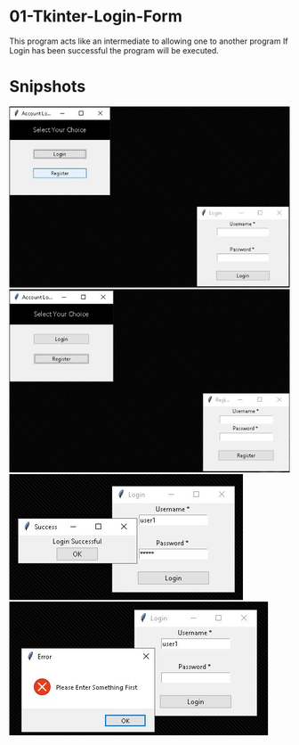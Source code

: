 # 01-Tkinter-Login-Form
This program acts like an intermediate to allowing one to another program
If Login has been successful the program will be executed.

# Snipshots
![](01.jpg)
![](02.jpg)
![](03.jpg)
![](04.jpg)
